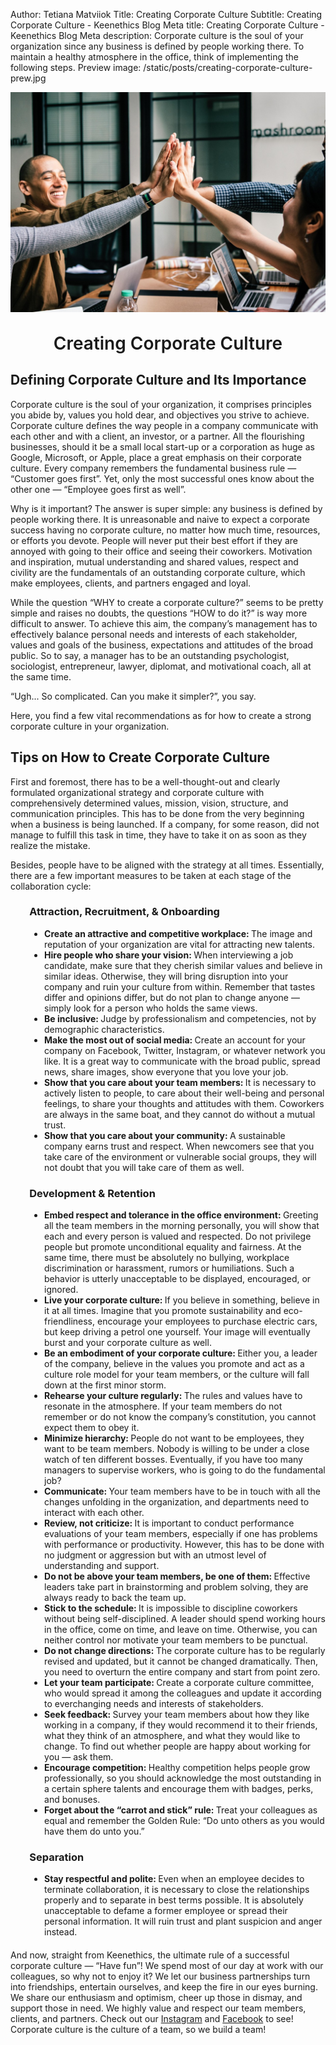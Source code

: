 Author: Tetiana Matviiok
Title: Creating Corporate Culture
Subtitle: Creating Corporate Culture - Keenethics Blog
Meta title: Creating Corporate Culture - Keenethics Blog
Meta description: Corporate culture is the soul of your organization since any business is defined by people working there. To maintain a healthy atmosphere in the office, think of implementing the following steps.
Preview image: /static/posts/creating-corporate-culture-prew.jpg

![Creating Corporate Culture](/static/posts/creating-corporate-culture.jpg)

<div><h1 style="font-weight: 600; margin-top: 30px" align="center">Creating Corporate Culture</h1></div>

## Defining Corporate Culture and Its Importance

Corporate culture is the soul of your organization, it comprises principles you abide by, values you hold dear, and objectives you strive to achieve. Corporate culture defines the way people in a company communicate with each other and with a client, an investor, or a partner. All the flourishing businesses, should it be a small local start-up or a corporation as huge as Google, Microsoft, or Apple, place a great emphasis on their corporate culture. Every company remembers the fundamental business rule ― “Customer goes first”.  Yet, only the most successful ones know about the other one ― “Employee goes first as well”.

Why is it important? The answer is super simple: any business is defined by people working there. It is unreasonable and naive to expect a corporate success having no corporate culture, no matter how much time, resources, or efforts you devote. People will never put their best effort if they are annoyed with going to their office and seeing their coworkers. Motivation and inspiration, mutual understanding and shared values, respect and civility are the fundamentals of an outstanding corporate culture, which make employees, clients, and partners engaged and loyal.

While the question “WHY to create a corporate culture?” seems to be pretty simple and raises no doubts, the questions “HOW to do it?” is way more difficult to answer. To achieve this aim, the company’s management has to effectively balance personal needs and interests of each stakeholder, values and goals of the business, expectations and attitudes of the broad public. So to say, a manager has to be an outstanding psychologist, sociologist, entrepreneur, lawyer, diplomat, and motivational coach, all at the same time. 

“Ugh... So complicated. Can you make it simpler?”, you say.

Here, you find a few vital recommendations as for how to create a strong corporate culture in your organization.

## Tips on How to Create Corporate Culture

First and foremost, there has to be a well-thought-out and clearly formulated organizational strategy and corporate culture with comprehensively determined values, mission, vision, structure, and communication principles. This has to be done from the very beginning when a business is being launched. If a company, for some reason, did not manage to fulfill this task in time, they have to take it on as soon as they realize the mistake.

Besides, people have to be aligned with the strategy at all times. Essentially, there are a few important measures to be taken at each stage of the collaboration cycle:

<div style="padding-left: 6%; margin: 20px 0">
  <h3>Attraction, Recruitment, & Onboarding</h3>
  <ul>
    <li><b>Create an attractive and competitive workplace: </b>The image and reputation of your organization are vital for attracting new talents.</li>
    <li><b>Hire people who share your vision: </b>When interviewing a job candidate, make sure that they cherish similar values and believe in similar ideas. Otherwise, they will bring disruption into your company and ruin your culture from within. Remember that tastes differ and opinions differ, but do not plan to change anyone ― simply look for a person who holds the same views.</li>
    <li><b>Be inclusive: </b>Judge by professionalism and competencies, not by demographic characteristics.</li>
    <li><b>Make the most out of social media: </b>Create an account for your company on Facebook, Twitter, Instagram, or whatever network you like. It is a great way to communicate with the broad public, spread news, share images, show everyone that you love your job.</li>
    <li><b>Show that you care about your team members: </b>It is necessary to actively listen to people, to care about their well-being and personal feelings, to share your thoughts and attitudes with them. Coworkers are always in the same boat, and they cannot do without a mutual trust.</li>
    <li><b>Show that you care about your community: </b>A sustainable company earns trust and respect. When newcomers see that you take care of the environment or vulnerable social groups, they will not doubt that you will take care of them as well.</li>
  </ul>
</div>

<div style="padding-left: 6%; margin: 20px 0">
  <h3>Development & Retention</h3>
  <ul>
    <li><b>Embed respect and tolerance in the office environment: </b>Greeting all the team members in the morning personally, you will show that each and every person is valued and respected. Do not privilege people but promote unconditional equality and fairness. At the same time, there must be absolutely no bullying, workplace discrimination or harassment, rumors or humiliations. Such a behavior is utterly unacceptable to be displayed, encouraged, or ignored.</li>
    <li><b>Live your corporate culture: </b>If you believe in something, believe in it at all times. Imagine that you promote sustainability and eco-friendliness, encourage your employees to purchase electric cars, but keep driving a petrol one yourself. Your image will eventually burst and your corporate culture as well.</li>
    <li><b>Be an embodiment of your corporate culture: </b>Either you, a leader of the company, believe in the values you promote and act as a culture role model for your team members, or the culture will fall down at the first minor storm.</li>
    <li><b>Rehearse your culture regularly: </b>The rules and values have to resonate in the atmosphere. If your team members do not remember or do not know the company’s constitution, you cannot expect them to obey it.</li>
    <li><b>Minimize hierarchy: </b>People do not want to be employees, they want to be team members. Nobody is willing to be under a close watch of ten different bosses. Eventually, if you have too many managers to supervise workers, who is going to do the fundamental job?</li>
    <li><b>Communicate: </b>Your team members have to be in touch with all the changes unfolding in the organization, and departments need to interact with each other.</li>
    <li><b>Review, not criticize: </b>It is important to conduct performance evaluations of your team members, especially if one has problems with performance or productivity. However, this has to be done with no judgment or aggression but with an utmost level of understanding and support.</li>
    <li><b>Do not be above your team members, be one of them: </b>Effective leaders take part in brainstorming and problem solving, they are always ready to back the team up.</li>
    <li><b>Stick to the schedule: </b>It is impossible to discipline coworkers without being self-disciplined. A leader should spend working hours in the office, come on time, and leave on time. Otherwise, you can neither control nor motivate your team members to be punctual.</li>
    <li><b>Do not change directions: </b>The corporate culture has to be regularly revised and updated, but it cannot be changed dramatically. Then, you need to overturn the entire company and start from point zero.</li>
    <li><b>Let your team participate: </b>Create a corporate culture committee, who would spread it among the colleagues and update it according to everchanging needs and interests of stakeholders.</li>
    <li><b>Seek feedback: </b>Survey your team members about how they like working in a company, if they would recommend it to their friends, what they think of an atmosphere, and what they would like to change. To find out whether people are happy about working for you ― ask them.</li>
    <li><b>Encourage competition: </b>Healthy competition helps people grow professionally, so you should acknowledge the most outstanding in a certain sphere talents and encourage them with badges, perks, and bonuses.</li>
    <li><b>Forget about the “carrot and stick” rule: </b>Treat your colleagues as equal and remember the Golden Rule: “Do unto others as you would have them do unto you.”</li>
  </ul>
</div>

<div style="padding-left: 6%; margin: 20px 0">
  <h3>Separation</h3>
  <ul>
    <li><b>Stay respectful and polite: </b>Even when an employee decides to terminate collaboration, it is necessary to close the relationships properly and to separate in best terms possible. It is absolutely unacceptable to defame a former employee or spread their personal information. It will ruin trust and plant suspicion and anger instead.</li>
  </ul>
</div>

<div>
  <p>And now, straight from Keenethics, the ultimate rule of a successful corporate culture ― “Have fun”! We spend most of our day at work with our colleagues, so why not to enjoy it? We let our business partnerships turn into friendships, entertain ourselves, and keep the fire in our eyes burning. We share our enthusiasm and optimism, cheer up those in dismay, and support those in need. We highly value and respect our team members, clients, and partners. Check out our <a href="//instagram.com/keen_ethics" target="_blank" rel="noopener noreferrer nofollow">Instagram</a> and <a href="//facebook.com/keenethics.development" target="_blank" rel="noopener noreferrer nofollow">Facebook</a> to see! Corporate culture is the culture of a team, so we build a team!</p>
</div>
